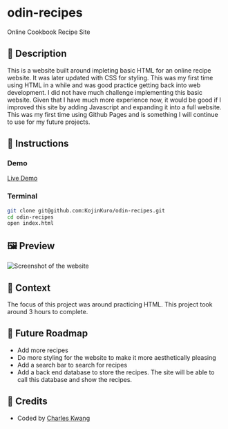 # odin-recipes
Online Cookbook Recipe Site

## 📝 Description

This is a website built around impleting basic HTML for an online recipe website. It was later updated with CSS for styling. This was my first time using HTML in a while and was good practice getting back into web development. I did not have much challenge implementing this basic website. Given that I have much more experience now, it would be good if I improved this site by adding Javascript and expanding it into a full website. This was my first time using Github Pages and is something I will continue to use for my future projects.

## 📖 Instructions

### Demo

[Live Demo](https://kojinkuro.github.io/odin-recipes/)

### Terminal

```bash
git clone git@github.com:KojinKuro/odin-recipes.git
cd odin-recipes
open index.html
```

## 🖼️ Preview

![Screenshot of the website](https://i.ibb.co/tJnVXhp/image.png)

## 🌱 Context

The focus of this project was around practicing HTML. This project took around 3 hours to complete.

## 🚀 Future Roadmap

- Add more recipes
- Do more styling for the website to make it more aesthetically pleasing
- Add a search bar to search for recipes
- Add a back end database to store the recipes. The site will be able to call this database and show the recipes.

## 👏 Credits

- Coded by [Charles Kwang](https://github.com/KojinKuro)
